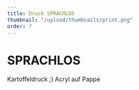 ```yaml
---
title: Druck SPRACHLOS
thumbnail: "/upload/thumbnails/print.png"
order: 7
---
```

# SPRACHLOS

Kartoffeldruck ;) Acryl auf Pappe



<img :src="$withBase('/upload/print.png')" style="  margin-left: auto;
  margin-right: auto;max-width:1024px; display: block;">



